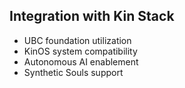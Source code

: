 ## Integration with Kin Stack
- UBC foundation utilization
- KinOS system compatibility
- Autonomous AI enablement
- Synthetic Souls support